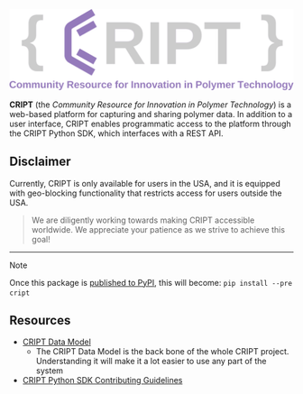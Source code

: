 ![CRIPT Logo](./images/CRIPT_full_logo_colored_transparent.png)

**CRIPT** (the _Community Resource for Innovation in Polymer Technology_) is a web-based platform for capturing and sharing polymer data. In addition to a user interface, CRIPT enables programmatic access to the platform through the CRIPT Python SDK, which interfaces with a REST API.

## Disclaimer

Currently, CRIPT is only available for users in the USA, and it is equipped with geo-blocking functionality that restricts access for users outside the USA.

> We are diligently working towards making CRIPT accessible worldwide. 
We appreciate your patience as we strive to achieve this goal!

---

> [!NOTE]
> Once this package is [published to PyPI](https://app.stainlessapi.com/docs/guides/publish), this will become: `pip install --pre cript`

## Resources

- [CRIPT Data Model](https://chemrxiv.org/engage/api-gateway/chemrxiv/assets/orp/resource/item/6322994103e27d9176d5b10c/original/main-supporting-information.pdf)
    - The CRIPT Data Model is the back bone of the whole CRIPT project. Understanding it will make it a lot easier to use any part of the system
- [CRIPT Python SDK Contributing Guidelines](https://github.com/C-Accel-CRIPT/cript-python/blob/main/CONTRIBUTING.md)
